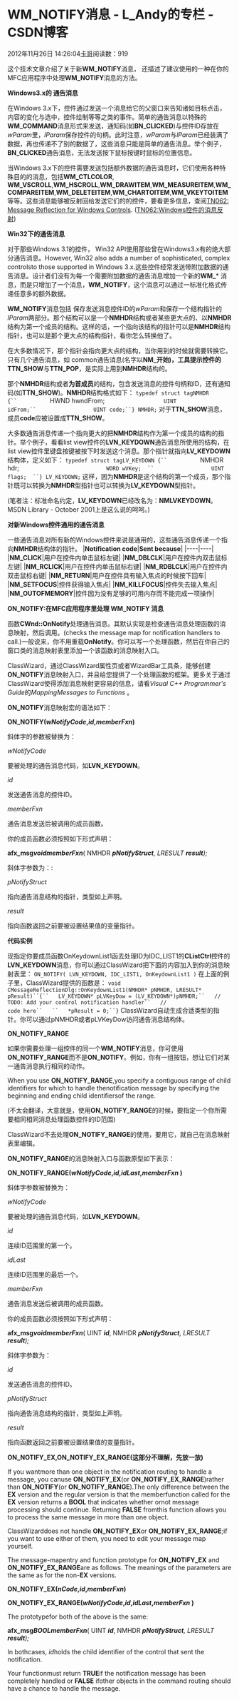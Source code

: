 # WM_NOTIFY消息 - L_Andy的专栏 - CSDN博客

2012年11月26日 14:26:04[卡哥](https://me.csdn.net/L_Andy)阅读数：919


这个技术文章介绍了关于新**WM_NOTIFY**消息， 还描述了建议使用的一种在你的MFC应用程序中处理**WM_NOTIFY**消息的方法。

**Windows3.x的 通告消息**

在Windows 3.x下，控件通过发送一个消息给它的父窗口来告知诸如目标点击，内容的变化与选中，控件绘制等等之类的事件。简单的通告消息以特殊的**WM_COMMAND**消息形式来发送，通知码(如**BN_CLICKED**)与控件ID存放在*wParam*里，*lParam*保存控件的句柄。此时注意，*wParam*与*lParam*已经装满了数据，再也传递不了别的数据了，这些消息只能是简单的通告消息。举个例子，**BN_CLICKED**通告消息，无法发送按下鼠标按键时鼠标的位置信息。

当Windows 3.x下的控件需要发送包括额外数据的通告消息时，它们使用各种特殊目的的消息，包括**WM_CTLCOLOR**,
**WM_VSCROLL**,**WM_HSCROLL**,**WM_DRAWITEM**,**WM_MEASUREITEM**,**WM_COMPAREITEM**,**WM_DELETEITEM**,**WM_CHARTOITEM**,**WM_VKEYTOITEM**等等。这些消息能够被反射回给发送它们的的控件，要看更多信息，查阅[TN062:
 Message Reflection for Windows Controls](http://msdn.microsoft.com/zh-cn/library/eeah46xd.aspx). ([TN062:Windows控件的消息反射](http://msdn.microsoft.com/zh-cn/library/eeah46xd.aspx))

**Win32下的通告消息**

对于那些Windows 3.1的控件， Win32 API使用那些曾在Windows3.x有的绝大部分通告消息。However, Win32 also adds a number of sophisticated, complex controlsto those supported in Windows 3.x.这些控件经常发送带附加数据的通告消息。设计者们没有为每一个需要附加数据的通告消息增加一个新的**WM_***
 消息，而是只增加了一个消息，**WM_NOTIFY**，这个消息可以通过一标准化格式传递任意多的额外数据。

**WM_NOTIFY**消息包括 保存发送消息控件ID的*wParam*和保存一个结构指针的*lParam*两部分。那个结构可以是一个**NMHDR**结构或者某些更大点的、以**NMHDR**结构为第一个成员的结构。这样的话，一个指向该结构的指针可以是**NMHDR**结构指针，也可以是那个更大点的结构指针，看你怎么转换他了。

在大多数情况下，那个指针会指向更大点的结构，当你用到的时候就需要转换它。 只有几个通告消息，如 common通告消息(名字以**NM_**开始)，工具提示控件的**TTN_SHOW**与**TTN_POP**，是实际上用到**NMHDR**结构的。

那个**NMHDR**结构或者**为首成员**的结构，包含发送消息的控件句柄和ID，还有通知码(如**TTN_SHOW**)。**NMHDR**结构格式如下：
`typedef struct tagNMHDR {`` `                 HWND hwndFrom;
`                  UINT idFrom;``                  UINT code;``} NMHDR;`
对于**TTN_SHOW**消息，成员**code**应被设置成**TTN_SHOW**。

大多数通告消息传递一个指向更大的把**NMHDR**结构作为第一个成员的结构的指针。举个例子，看看list view控件的**LVN_KEYDOWN**通告消息所使用的结构，在list view控件里键盘按键被按下时发送这个消息。那个指针就指向**LV_KEYDOWN**结构体，定义如下：
`typedef struct tagLV_KEYDOWN {`` `                 NMHDR hdr;                 
`                  WORD wVKey;  ``                  UINT flags;  ``} LV_KEYDOWN;`
这样，因为**NMHDR**是这个结构的第一个成员，那个指针既可以转换为**NMHDR**型指针也可以转换为**LV_KEYDOWN**型指针。

(笔者注：标准命名约定，**LV_KEYDOWN**已经改名为：**NMLVKEYDOWN**。MSDN Library - October 2001上是这么说的呵呵。)

**对新Windows控件通用的通告消息**

一些通告消息对所有新的Windows控件来说是通用的，这些通告消息传递一个指向**NMHDR**结构体的指针。
|**Notification code**|**Sent because**|
|----|----|
|**NM_CLICK**|用户在控件内单击鼠标左键|
|**NM_DBLCLK**|用户在控件内双击鼠标左键|
|**NM_RCLICK**|用户在控件内单击鼠标右键|
|**NM_RDBLCLK**|用户在控件内双击鼠标右键|
|**NM_RETURN**|用户在控件具有输入焦点的时候按下回车|
|**NM_SETFOCUS**|控件获得输入焦点|
|**NM_KILLFOCUS**|控件失去输入焦点|
|**NM_OUTOFMEMORY**|控件因为没有足够的可用内存而不能完成一项操作|

**ON_NOTIFY:在MFC应用程序里处理 WM_NOTIFY 消息**

函数**CWnd::OnNotify**处理通告消息。其默认实现是检查通告消息处理函数的消息映射，然后调用。(checks the message map for notification handlers to call.)一般说来，你不用重载**OnNotify**。你可以写一个处理函数，然后在你自己的窗口类的消息映射表里添加一个该函数的消息映射入口。

ClassWizard，通过ClassWizard属性页或者WizardBar工具条，能够创建**ON_NOTIFY**消息映射入口，并且给您提供了一个处理函数的框架。更多关于通过ClassWizard使得添加消息映射更容易的信息，请看*Visual C++ Programmer's Guide*的*MappingMessages to Functions* 。

**ON_NOTIFY**消息映射宏的语法如下：

**ON_NOTIFY(***wNotifyCode***,***id***,***memberFxn***)**

斜体字的参数被替换为：

*wNotifyCode*

要被处理的通告消息代码，如**LVN_KEYDOWN**。

*id*

发送通告消息的控件ID。

*memberFxn*

通告消息发送后被调用的成员函数。

你的成员函数必须按照如下形式声明：

**afx_msg****void***memberFxn***( NMHDR ****pNotifyStruct***, LRESULT ****result***);**

斜体字参数为：:

*pNotifyStruct*

指向通告消息结构的指针，类型如上声明。

*result*

指向函数返回之前要被设置结果值的变量指针。

**代码实例**

现指定你要成员函数OnKeydownList1函去处理ID为IDC_LIST1的**CListCtrl**控件的**LVN_KEYDOWN**消息，你可以通过ClassWizard把下面的内容加入到你的消息映射表里：
`ON_NOTIFY( LVN_KEYDOWN, IDC_LIST1, OnKeydownList1 )`
在上面的例子里，ClassWizard提供的函数是：
`void CMessageReflectionDlg::OnKeydownList1(NMHDR* pNMHDR, LRESULT* pResult)``{``   LV_KEYDOWN* pLVKeyDow = (LV_KEYDOWN*)pNMHDR;``   // TODO: Add your control notification handler``   //                 code here``   ``   *pResult = 0;``}`
ClassWizard自动生成合适类型的指针。你可以通过pNMHDR或者pLVKeyDow访问通告消息结构体。

**ON_NOTIFY_RANGE**

如果你需要处理一组控件的同一个**WM_NOTIFY**消息，你可使用**ON_NOTIFY_RANGE**而不是**ON_NOTIFY**。例如，你有一组按钮，想让它们对某一通告消息执行相同的动作。

When you use **ON_NOTIFY_RANGE**,you specify a contiguous range of child identifiers for which to handle thenotification message by specifying the beginning and ending child identifiersof
 the range.

(不太会翻译，大意就是，使用**ON_NOTIFY_RANGE**的时候，要指定一个你所需要相同相同消息处理函数控件的ID范围)

ClassWizard不去处理**ON_NOTIFY_RANGE**的使用，要用它，就自己在消息映射表里编辑。

**ON_NOTIFY_RANGE**的消息映射入口与函数原型如下表示：

**ON_NOTIFY_RANGE(***wNotifyCode***,***id***,***idLast***,***memberFxn*** )**

斜体字参数被替换为：

*wNotifyCode*

要被处理的通告消息代码，如**LVN_KEYDOWN**。

*id*

连续ID范围里的第一个。

*idLast*

连续ID范围里的最后一个。

*memberFxn*

通告消息发送后被调用的成员函数。

你的成员函数必须按照如下形式声明：

**afx_msg****void***memberFxn***( UINT ***id***, NMHDR ****pNotifyStruct***, LRESULT ****result***);**

斜体字参数为：

*id*

发送通告消息的控件ID。

*pNotifyStruct*

指向通告消息结构的指针，类型如上声明。

*result*

指向函数返回之前要被设置结果值的变量指针。

**ON_NOTIFY_EX,ON_NOTIFY_EX_RANGE(这部分不理解，先放一放)**

If you wantmore than one object in the notification routing to handle a message, you canuse
**ON_NOTIFY_EX**(or **ON_NOTIFY_EX_RANGE**)rather than
**ON_NOTIFY**(or **ON_NOTIFY_RANGE**).The only difference between the
**EX** version and the regular version is that the memberfunction called for the
**EX** version returns a **BOOL** that indicates whether ornot message processing should continue. Returning
**FALSE** fromthis function allows you to process the same message in more than one object.

ClassWizarddoes not handle
**ON_NOTIFY_EX**or **ON_NOTIFY_EX_RANGE**;if you want to use either of them, you need to edit your message map yourself.

The message-mapentry and function prototype for
**ON_NOTIFY_EX** and **ON_NOTIFY_EX_RANGE**are as follows. The meanings of the parameters are the same as for the non-**EX** versions.

**ON_NOTIFY_EX(***nCode***,***id***,***memberFxn***)**

**ON_NOTIFY_EX_RANGE(***wNotifyCode***,***id***,***idLast***,***memberFxn*** )**

The prototypefor both of the above is the same:

**afx_msg****BOOL***memberFxn***( UINT ***id***, NMHDR ****pNotifyStruct***, LRESULT ****result***);**

In bothcases, *id*holds the child identifier of the control that sent the notification.

Your functionmust return **TRUE**if the notification message has been completely handled or **FALSE** ifother objects in the command routing should have a chance to handle the message.

